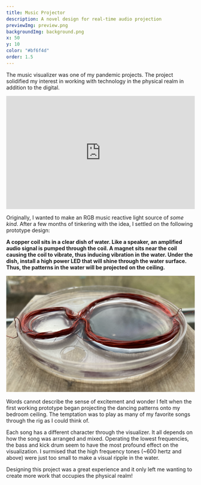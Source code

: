 ```yaml
---
title: Music Projector
description: A novel design for real-time audio projection 
previewImg: preview.png
backgroundImg: background.png
x: 50
y: 10
color: "#bf6f4d"
order: 1.5
---
```

The music visualizer was one of my pandemic projects. The project solidified my interest in working with technology in the physical realm in addition to the digital. 

<!-- ![Water Closeup](ColorfulWater.png "RGB LED shining through water surface") -->
<div style="padding:60% 0 0 0;position:relative;"><iframe src="https://player.vimeo.com/video/681061600?h=7920b50a5d&amp;badge=0&amp;autopause=0&amp;player_id=0&amp;app_id=58479" frameborder="0" allow="autoplay; fullscreen; picture-in-picture" allowfullscreen style="position:absolute;top:0;left:0;width:100%;height:100%;" title="Audio Visualizer Demo"></iframe></div><script src="https://player.vimeo.com/api/player.js"></script>

<!-- The project began simply: I wanted to make an RGB music reactive light source of *some kind*. In the ideation phase, the project took many forms. The internal dialog was something like: 

<p style="margin: auto; width:75%;">
Maybe I'll build a snow globe of sorts that would emit light and react to sound. The light will bounce off of the glitter snow making a cool pattern everywhere. Kind of like that thing I saw at my aunt's house over Christmas! 
</p>
<br>
<p style="margin: auto; width:75%; font-style: italic;">
What would keep the snow inside moving?
</p>
<br>
<p style="margin: auto; width:75%;">
A motor would spin the globe, causing the snow inside to swirl around!
</p>
<br>
<p style="margin: auto; width:75%; font-style: italic;">
*Sounds like lots of moving parts. Not ideal.*
</p>
<br>
<p style="margin: auto; width:75%;">
Maybe something could vibrate the globe, like a speaker but less... audible? How do speakers work?
</p>
<br>
<p style="margin: auto; width:75%; font-style: italic;">
These patterns that form in the water when it's vibrated are actually cooler than the original idea! Forget the globe, use a petri dish instead!
</p>
<br>

Something approximately like the above dialog ran in the background of my mind over the course of a few months. After significant experimentation I settled on the following:  -->

Originally, I wanted to make an RGB music reactive light source of *some kind*. After a few months of tinkering with the idea, I settled on the following prototype design:


**A copper coil sits in a clear dish of water. Like a speaker, an amplified audio signal is pumped through the coil. A magnet sits near the coil causing the coil to vibrate, thus inducing vibration in the water. Under the dish, install a high power LED that will shine through the water surface. Thus, the patterns in the water will be projected on the ceiling.**

![Prototype](box.png "The project prototype. A coil sitting in a petri dish of water.")

Words cannot describe the sense of excitement and wonder I felt when the first working prototype began projecting the dancing patterns onto my bedroom ceiling. The temptation was to play as many of my favorite songs through the rig as I could think of. 



Each song has a different character through the visualizer. It all depends on how the song was arranged and mixed. Operating the lowest frequencies, the bass and kick drum seem to have the most profound effect on the visualization. I surmised that the high frequency tones (~600 hertz and above) were just too small to make a visual ripple in the water. 

Designing this project was a great experience and it only left me wanting to create more work that occupies the physical realm! 






